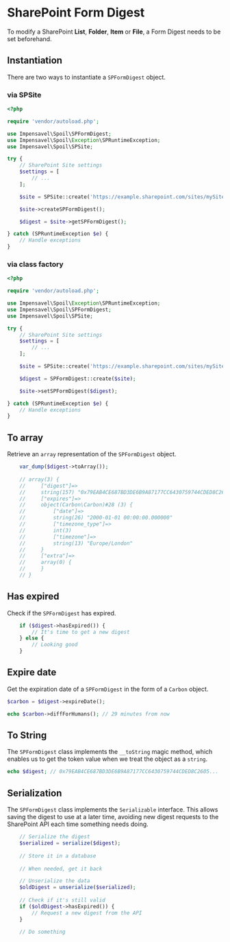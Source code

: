 # SharePoint Form Digest
To modify a SharePoint **List**, **Folder**, **Item** or **File**, a Form Digest needs to be set beforehand.

## Instantiation
There are two ways to instantiate a `SPFormDigest` object.

### via SPSite
```php
<?php

require 'vendor/autoload.php';

use Impensavel\Spoil\SPFormDigest;
use Impensavel\Spoil\Exception\SPRuntimeException;
use Impensavel\Spoil\SPSite;

try {
    // SharePoint Site settings
    $settings = [
        // ...
    ];

    $site = SPSite::create('https://example.sharepoint.com/sites/mySite/', $settings);

    $site->createSPFormDigest();

    $digest = $site->getSPFormDigest();

} catch (SPRuntimeException $e) {
    // Handle exceptions
}
```

### via class factory
```php
<?php

require 'vendor/autoload.php';

use Impensavel\Spoil\Exception\SPRuntimeException;
use Impensavel\Spoil\SPFormDigest;
use Impensavel\Spoil\SPSite;

try {
    // SharePoint Site settings
    $settings = [
        // ...
    ];

    $site = SPSite::create('https://example.sharepoint.com/sites/mySite/', $settings);

    $digest = SPFormDigest::create($site);

    $site->setSPFormDigest($digest);

} catch (SPRuntimeException $e) {
    // Handle exceptions
}
```

## To array
Retrieve an `array` representation of the `SPFormDigest` object.

```php
    var_dump($digest->toArray());
    
    // array(3) {
    //     ["digest"]=>
    //     string(157) "0x79EAB4CE687BD3DE6B9A87177CC6430759744CDED8C2605..."
    //     ["expires"]=>
    //     object(Carbon\Carbon)#28 (3) {
    //         ["date"]=>
    //         string(26) "2000-01-01 00:00:00.000000"
    //         ["timezone_type"]=>
    //         int(3)
    //         ["timezone"]=>
    //         string(13) "Europe/London"
    //     }
    //     ["extra"]=>
    //     array(0) {
    //     }
    // }
```

## Has expired
Check if the `SPFormDigest` has expired.

```php
    if ($digest->hasExpired()) {
        // It's time to get a new digest
    } else {
        // Looking good
    }
```

## Expire date
Get the expiration date of a `SPFormDigest` in the form of a `Carbon` object.

```php
$carbon = $digest->expireDate();

echo $carbon->diffForHumans(); // 29 minutes from now
```

## To String
The `SPFormDigest` class implements the `__toString` magic method, which enables us to get the token value when we treat the object as a `string`. 

```php
echo $digest; // 0x79EAB4CE687BD3DE6B9A87177CC6430759744CDED8C2605...
```

## Serialization
The `SPFormDigest` class implements the `Serializable` interface.
This allows saving the digest to use at a later time, avoiding new digest requests to the SharePoint API each time something needs doing.

```php
    // Serialize the digest
    $serialized = serialize($digest);
    
    // Store it in a database
    
    // When needed, get it back

    // Unserialize the data
    $oldDigest = unserialize($serialized);
    
    // Check if it's still valid
    if ($oldDigest->hasExpired()) {
        // Request a new digest from the API
    }

    // Do something
```
